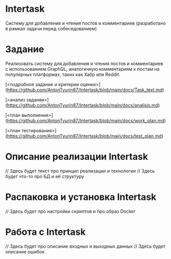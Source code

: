 
# Intertask
Систему для добавления и чтения постов и комментариев
(разработано в рамках задачи перед собеседованием)

# Задание

Реализовать систему для добавления и чтения постов и комментариев с использованием GraphQL, аналогичную комментариям к постам на популярных платформах, таких как Хабр или Reddit.

<c> [<подробное задание и критерии оценки>] (https://github.com/AntonTyurin87/Intertask/blob/main/docs/Task_text.md) </c>

<c> [<анализ заданяи>] (https://github.com/AntonTyurin87/Intertask/blob/main/docs/analisis.md) </c>

<c> [<план выполнения>] (https://github.com/AntonTyurin87/Intertask/blob/main/docs/work_plan.md) </c>

<c> [<план тестирования>] (https://github.com/AntonTyurin87/Intertask/blob/main/docs/test_plan.md) </c>

# Описание реализации Intertask

// Здесь будет текст про принцип реализации и технологии
// Здесь будет что-то про БД и её структуру

# Распаковка и установка Intertask

// Здесь будет про настройки скриптов и про образ Docker

# Работа с Intertask

// Здесь будет про описание входных и выходных данных
// Здесь будет описание ошибок
